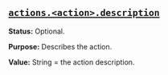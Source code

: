 <a href="#heading--actions-action-description"><h2 id="heading--actions-action-description">`actions.<action>.description`</h2></a>

**Status:** Optional.

**Purpose:** Describes the action.

**Value:** String = the action description.
